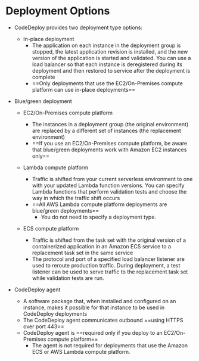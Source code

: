 # Deployment Options

- CodeDeploy provides two deployment type options:

	- In-place deployment
		- The application on each instance in the deployment group is stopped, the latest application revision is installed, and the new version of the application is started and validated. You can use a load balancer so that each instance is deregistered during its deployment and then restored to service after the deployment is complete
		- ==Only deployments that use the EC2/On-Premises compute platform can use in-place deployments==

- Blue/green deployment
	- EC2/On-Premises compute platform
		- The instances in a deployment group (the original environment) are replaced by a different set of instances (the replacement environment)
		- ==If you use an EC2/On-Premises compute platform, be aware that blue/green deployments work with Amazon EC2 instances only==

	- Lambda compute platform
		- Traffic is shifted from your current serverless environment to one with your updated Lambda function versions. You can specify Lambda functions that perform validation tests and choose the way in which the traffic shift occurs
		- ==All AWS Lambda compute platform deployments are blue/green deployments==
			- You do not need to specify a deployment type.

	- ECS compute platform
		- Traffic is shifted from the task set with the original version of a containerized application in an Amazon ECS service to a replacement task set in the same service
		- The protocol and port of a specified load balancer listener are used to reroute production traffic. During deployment, a test listener can be used to serve traffic to the replacement task set while validation tests are run.

- CodeDeploy agent 
	- A software package that, when installed and configured on an instance, makes it possible for that instance to be used in CodeDeploy deployments
	- The CodeDeploy agent communicates outbound ==using HTTPS over port 443==
	- CodeDeploy agent is ==required only if you deploy to an EC2/On-Premises compute platform==
		- The agent is not required for deployments that use the Amazon ECS or AWS Lambda compute platform.